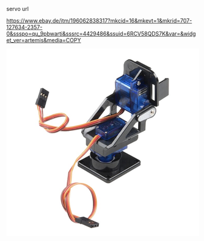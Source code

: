 servo url

https://www.ebay.de/itm/196062838317?mkcid=16&mkevt=1&mkrid=707-127634-2357-0&ssspo=qu_9pbwarti&sssrc=4429486&ssuid=6RCV58QDS7K&var=&widget_ver=artemis&media=COPY

![Screenshot](IMG_5528.jpeg)
